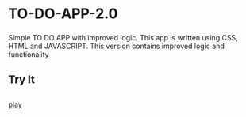 # TO-DO-APP-2.0 <h3>
Simple TO DO APP with improved logic.
This app is written using CSS, HTML and JAVASCRIPT. This version contains improved logic and functionality 

## Try It <h2> 
 [play](https://jumba23.github.io/TO-DO-APP-2.0/)
 

